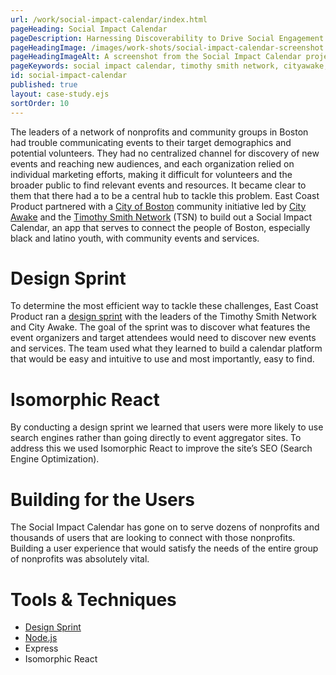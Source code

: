 ```yaml
---
url: /work/social-impact-calendar/index.html
pageHeading: Social Impact Calendar
pageDescription: Harnessing Discoverability to Drive Social Engagement
pageHeadingImage: /images/work-shots/social-impact-calendar-screenshot.png
pageHeadingImageAlt: A screenshot from the Social Impact Calendar project.
pageKeywords: social impact calendar, timothy smith network, cityawake, nonprofit, community, events, city of boston, design sprint, seo, isomorphic react, node.js, node, express
id: social-impact-calendar
published: true
layout: case-study.ejs
sortOrder: 10
---
```


<p class="paragraph--major">The leaders of a network of nonprofits and community groups in Boston had trouble communicating events to their target demographics and potential volunteers. They had no centralized channel for discovery of new events and reaching new audiences, and each organization relied on individual marketing efforts, making it difficult for volunteers and the broader public to find relevant events and resources. It became clear to them that there had a to be a central hub to tackle this problem. East Coast Product partnered with a <a href="https://www.boston.gov/">City of Boston</a> community initiative led by <a href="https://www.cityawake.org/">City Awake</a> and the <a href="http://timothysmithnetwork.org/">Timothy Smith Network</a> (TSN) to build out a Social Impact Calendar, an app that serves to connect the people of Boston, especially black and latino youth, with community events and services.</p>

<h1 class="text-heading-one">Design Sprint</h1>

<p>To determine the most efficient way to tackle these challenges, East Coast Product ran a <a href="http://www.gv.com/sprint/">design sprint</a> with the leaders of the Timothy Smith Network and City Awake. The goal of the sprint was to discover what features the event organizers and target attendees would need to discover new events and services. The team used what they learned to build a calendar platform that would be easy and intuitive to use and most importantly, easy to find.</p>

<h1 class="text-heading-one">Isomorphic React</h1>

<p>By conducting a design sprint we learned that users were more likely to use search engines rather than going directly to event aggregator sites. To address this we used Isomorphic React to improve the site’s SEO (Search Engine Optimization).</p>

<h1 class="text-heading-one">Building for the Users</h1>

<p>The Social Impact Calendar has gone on to serve dozens of nonprofits and thousands of users that are looking to connect with those nonprofits. Building a user experience that would satisfy the needs of the entire group of nonprofits was absolutely vital.</p>

<h1 class="text-heading-one">Tools &amp; Techniques</h1>

<ul>
  <li><a href="http://www.gv.com/sprint/">Design Sprint</a></li>
  <li><a href="/technologies/node">Node.js</a></li>
  <li>Express</li>
  <li>Isomorphic React</li>
</ul>